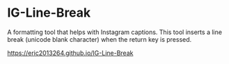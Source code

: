 # IG-Line-Break

A formatting tool that helps with Instagram captions. This tool inserts a line break (unicode blank character) when the return key is pressed.

https://eric2013264.github.io/IG-Line-Break
